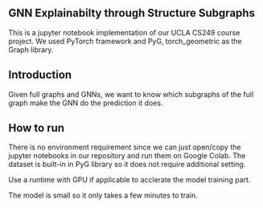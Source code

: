 ## GNN Explainabilty through Structure Subgraphs
This is a jupyter notebook implementation of our UCLA CS249 course project.
We used PyTorch framework and PyG, torch_geometric as the Graph library.

## Introduction
Given full graphs and GNNs, we want to know which subgraphs of the full graph make the GNN do the prediction it does.

## How to run
There is no environment requirement since we can just open/copy the jupyter notebooks in our repository and run them on Google Colab. The dataset is built-in in PyG library so it does not require additional setting.

Use a runtime with GPU if applicable to acclerate the model training part.

The model is small so it only takes a few minutes to train.
